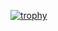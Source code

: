 
[![trophy](https://github-profile-trophy.vercel.app/?username=tanviredu)](https://github.com/ryo-ma/github-profile-trophy)
